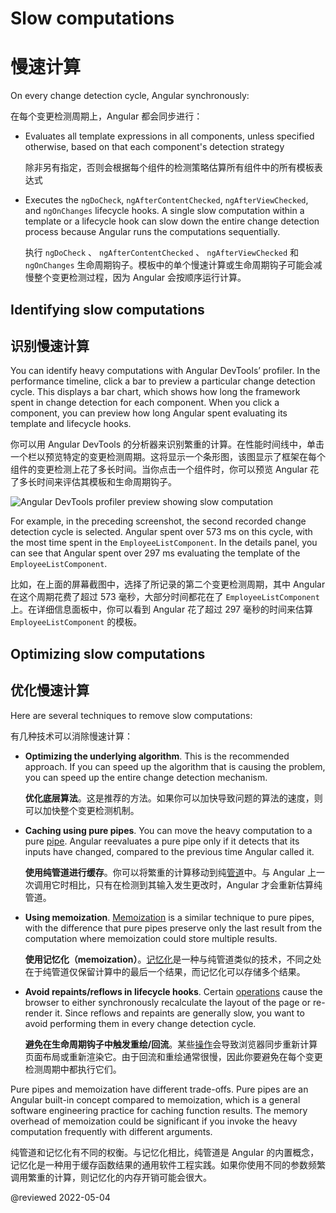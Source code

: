 # Slow computations

# 慢速计算

On every change detection cycle, Angular synchronously:

在每个变更检测周期上，Angular 都会同步进行：

* Evaluates all template expressions in all components, unless specified otherwise, based on that each component's detection strategy

  除非另有指定，否则会根据每个组件的检测策略估算所有组件中的所有模板表达式

* Executes the `ngDoCheck`, `ngAfterContentChecked`, `ngAfterViewChecked`, and `ngOnChanges` lifecycle hooks.
  A single slow computation within a template or a lifecycle hook can slow down the entire change detection process because Angular runs the computations sequentially.

  执行 `ngDoCheck` 、 `ngAfterContentChecked` 、 `ngAfterViewChecked` 和 `ngOnChanges` 生命周期钩子。模板中的单个慢速计算或生命周期钩子可能会减慢整个变更检测过程，因为 Angular 会按顺序运行计算。

## Identifying slow computations

## 识别慢速计算

You can identify heavy computations with Angular DevTools’ profiler. In the performance timeline, click a bar to preview a particular change detection cycle. This displays a bar chart, which shows how long the framework spent in change detection for each component. When you click a component, you can preview how long Angular spent  evaluating its template and lifecycle hooks.

你可以用 Angular DevTools 的分析器来识别繁重的计算。在性能时间线中，单击一个栏以预览特定的变更检测周期。这将显示一个条形图，该图显示了框架在每个组件的变更检测上花了多长时间。当你点击一个组件时，你可以预览 Angular 花了多长时间来评估其模板和生命周期钩子。

<div class="lightbox">
  <img alt="Angular DevTools profiler preview showing slow computation" src="generated/images/guide/change-detection/slow-computations.png">
</div>

For example, in the preceding screenshot, the second recorded change detection cycle is selected. Angular spent over 573 ms on this cycle, with the most time spent in the `EmployeeListComponent`. In the details panel, you can see that Angular spent over 297 ms evaluating the template of the `EmployeeListComponent`.

比如，在上面的屏幕截图中，选择了所记录的第二个变更检测周期，其中 Angular 在这个周期花费了超过 573 毫秒，大部分时间都花在了 `EmployeeListComponent` 上。在详细信息面板中，你可以看到 Angular 花了超过 297 毫秒的时间来估算 `EmployeeListComponent` 的模板。

## Optimizing slow computations

## 优化慢速计算

Here are several techniques to remove slow computations:

有几种技术可以消除慢速计算：

* **Optimizing the underlying algorithm**. This is the recommended approach. If you can speed up the algorithm that is causing the problem, you can speed up the entire change detection mechanism.

  **优化底层算法**。这是推荐的方法。如果你可以加快导致问题的算法的速度，则可以加快整个变更检测机制。

* **Caching using pure pipes**. You can move the heavy computation to a pure [pipe](/guide/pipes). Angular reevaluates a pure pipe only if it detects that its inputs have changed, compared to the previous time Angular called it.

  **使用纯管道进行缓存**。你可以将繁重的计算移动到纯[管道](https://angular.io/guide/pipes)中。与 Angular 上一次调用它时相比，只有在检测到其输入发生更改时，Angular 才会重新估算纯管道。
* **Using memoization**. [Memoization](https://en.wikipedia.org/wiki/Memoization) is a similar technique to pure pipes, with the difference that pure pipes preserve only the last result from the computation where memoization could store multiple results.

  **使用记忆化（memoization）**。[记忆化](https://en.wikipedia.org/wiki/Memoization)是一种与纯管道类似的技术，不同之处在于纯管道仅保留计算中的最后一个结果，而记忆化可以存储多个结果。

* **Avoid repaints/reflows in lifecycle hooks**. Certain [operations](https://web.dev/avoid-large-complex-layouts-and-layout-thrashing/) cause the browser to either synchronously recalculate the layout of the page or re-render it. Since reflows and repaints are generally slow, you want to avoid performing them in every change detection cycle.

  **避免在生命周期钩子中触发重绘/回流**。某些[操作](https://web.dev/avoid-large-complex-layouts-and-layout-thrashing/)会导致浏览器同步重新计算页面布局或重新渲染它。由于回流和重绘通常很慢，因此你要避免在每个变更检测周期中都执行它们。

Pure pipes and memoization have different trade-offs. Pure pipes are an Angular built-in concept compared to memoization, which is a general software engineering practice for caching function results. The memory overhead of memoization could be significant if you invoke the heavy computation frequently with different arguments.

纯管道和记忆化有不同的权衡。与记忆化相比，纯管道是 Angular 的内置概念，记忆化是一种用于缓存函数结果的通用软件工程实践。如果你使用不同的参数频繁调用繁重的计算，则记忆化的内存开销可能会很大。

@reviewed 2022-05-04
